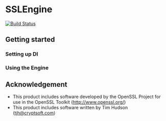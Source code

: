 # SSLEngine
[![Build Status](https://dev.azure.com/matthewhope396/SSLEngine/_apis/build/status/AtLeastITry.SSLEngine?branchName=master)](https://dev.azure.com/matthewhope396/SSLEngine/_build/latest?definitionId=1&branchName=master)
## Getting started
### Setting up DI
### Using the Engine
## Acknowledgement
 - This product includes software developed by the OpenSSL Project for use in the OpenSSL Toolkit (http://www.openssl.org/)
 - This product includes software written by Tim Hudson (tjh@cryptsoft.com)
